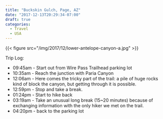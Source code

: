 ```yaml
---
title: "Buckskin Gulch, Page, AZ"
date: "2017-12-13T20:29:34-07:00"
draft: true
categories:
  - Travel
  - USA
---
```


{{< figure src="/img/2017/12/lower-antelope-canyon-a.jpg" >}}

Trip Log:

* 09:45am - Start out from Wire Pass Trailhead parking lot
* 10:35am - Reach the junction with Paria Canyon
* 12:06am - Here comes the tricky part of the trail: a pile of huge rocks kind of block the canyon, but getting through it is possible.
* 12:59pm - Stop and take a break.
* 01:24pm - Start to hike back
* 03:19am - Take an unusual long break (15~20 minutes) because of exchanging information with the only hiker we met on the trail.
* 04:20pm - back to the parking lot

<!--more-->

